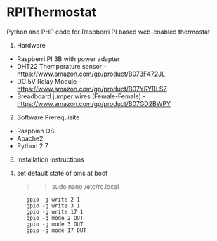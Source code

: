 # RPIThermostat
Python and PHP code for Raspberri PI based web-enabled thermostat

1. Hardware 

 - Raspberri PI 3B with power adapter 
 - DHT22 Themperature sensor - https://www.amazon.com/gp/product/B073F472JL
 - DC 5V Relay Module  - https://www.amazon.com/gp/product/B07YRYBLSZ
 - Breadboard jumper wires (Female-Female) - https://www.amazon.com/gp/product/B07GD2BWPY

2. Software Prerequisite

  - Raspbian OS
  - Apache2 
  - Python 2.7

3. Installation instructions
  1. set default state of pins at boot
      >>sudo nano /etc/rc.local
      
            gpio -g write 2 1
            gpio -g write 3 1
            gpio -g write 17 1
            gpio -g mode 2 OUT
            gpio -g mode 3 OUT
            gpio -g mode 17 OUT
            
 




